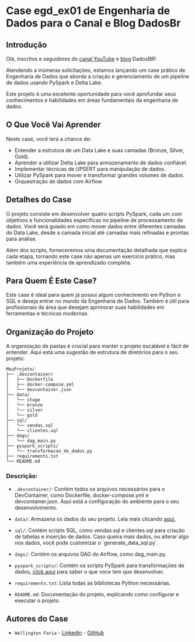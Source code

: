 # Case egd_ex01 de Engenharia de Dados para o Canal e Blog DadosBr


## Introdução
Olá, inscritos e seguidores do [canal YouTube](https://www.youtube.com/@DADOSBRASIL) e [blog](https://www.brdados.com.br/) DadosBR! 

Atendendo a inúmeras solicitações, estamos lançando um case prático de Engenharia de Dados que aborda a criação e gerenciamento de um pipeline de dados usando PySpark e Delta Lake. 

Este projeto é uma excelente oportunidade para você aprofundar seus conhecimentos e habilidades em áreas fundamentais da engenharia de dados.

## O Que Você Vai Aprender


Neste case, você terá a chance de:

- Entender a estrutura de um Data Lake e suas camadas (Bronze, Silver, Gold).
- Aprender a utilizar Delta Lake para armazenamento de dados confiável.
- Implementar técnicas de UPSERT para manipulação de dados.
- Utilizar PySpark para mover e transformar grandes volumes de dados.
- Orquestração de dados com Airflow


## Detalhes do Case

O projeto consiste em desenvolver quatro scripts PySpark, cada um com objetivos e funcionalidades específicas no pipeline de processamento de dados. Você será guiado em como mover dados entre diferentes camadas do Data Lake, desde a camada inicial até camadas mais refinadas e prontas para análise.

Além dos scripts, forneceremos uma documentação detalhada que explica cada etapa, tornando este case não apenas um exercício prático, mas também uma experiência de aprendizado completa.


## Para Quem É Este Case?

Este case é ideal para quem já possui algum conhecimento em Python e SQL e deseja entrar no mundo da Engenharia de Dados. Também é útil para profissionais da área que desejam aprimorar suas habilidades em ferramentas e técnicas modernas.

## Organização do Projeto

A organização de pastas é crucial para manter o projeto escalável e fácil de entender. Aqui está uma sugestão de estrutura de diretórios para o seu projeto:

```
MeuProjeto/
├── .devcontainer/
│   ├── Dockerfile
│   ├── docker-compose.yml
│   └── devcontainer.json
├── data/
│   └── stage
│   └── bronze
│   └── silver
│   └── gold
├── sql/
│   └── vendas.sql
│   └── clientes.sql
├── dags/
│   └── dag_main.py
├── pyspark_scripts/
│   └── transformacao_de_dados.py
├── requirements.txt
└── README.md
```

### Descrição:

 - `.devcontainer/`: Contém todos os arquivos necessários para o DevContainer, como Dockerfile, docker-compose.yml e devcontainer.json. Aqui está a configuração do ambiente para o seu desenvolvimento. 

- `data/`: Armazena os dados do seu projeto. Leia mais clicando [aqui.](/data/data.md)

- `sql/`: Contém scripts SQL, como vendas.sql e clientes.sql para criação de tabelas e inserção de dados. Caso queira mais dados, ou alterar algo nos dados, você pode customizar o ´generate_data_sql.py´. 

- `dags/`: Contém os arquivos DAG do Airflow, como dag_main.py.

- `pyspark_scripts/`: Contém os scripts PySpark para transformações de dados, [click aqui](/pyspark_scripts/pyspark_scripts.md) para saber o que voce tem que desenvolver.

- `requirements.txt`: Lista todas as bibliotecas Python necessárias.

- `README.md`: Documentação do projeto, explicando como configurar e executar o projeto.

## Autores do Case

- `Wellington Faria` - [Linkedin](https://www.linkedin.com/in/wellicfaria/) - [GitHub](https://github.com/wellicfaria)
